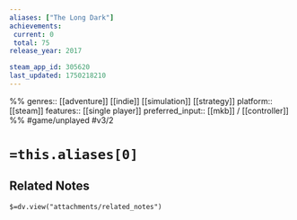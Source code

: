 ```yaml
---
aliases: ["The Long Dark"]
achievements:
 current: 0
 total: 75
release_year: 2017

steam_app_id: 305620
last_updated: 1750218210
---
```

%%
genres:: [[adventure]] [[indie]] [[simulation]] [[strategy]]
platform:: [[steam]]
features:: [[single player]]
preferred_input:: [[mkb]] / [[controller]]
%%
#game/unplayed
#v3/2

# `=this.aliases[0]`
## Related Notes
`$=dv.view("attachments/related_notes")`
